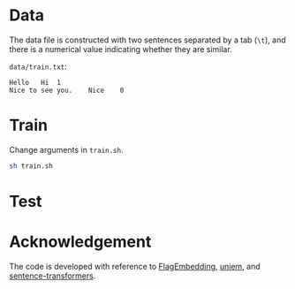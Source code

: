 # Data
The data file is constructed with two sentences separated by a tab (`\t`), and there is a numerical value indicating whether they are similar.

`data/train.txt`:
```
Hello	Hi	1
Nice to see you.	Nice	0
```

# Train

Change arguments in `train.sh`.

```sh
sh train.sh
```

# Test






# Acknowledgement
The code is developed with reference to [FlagEmbedding](https://github.com/FlagOpen/FlagEmbedding), [uniem](https://github.com/wangyuxinwhy/uniem), and [sentence-transformers](https://github.com/UKPLab/sentence-transformers).



